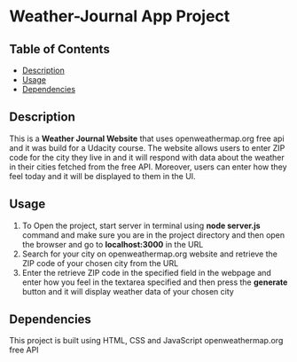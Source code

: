 # Weather-Journal App Project

## Table of Contents  

* [Description](#Description)  
* [Usage](#Usage)   
* [Dependencies](#Dependencies) 

## Description  

This is a **Weather Journal Website** that uses openweathermap.org free api and it was build for a Udacity course. The website allows users to enter ZIP code for the city they live in and it will respond with data about the weather in their cities fetched from the free API. Moreover, users can enter how they feel today and it will be displayed to them in the UI.

## Usage  

1. To Open the project, start server in terminal using **node server.js** command and make sure you are in the project directory and then open the browser and go to **localhost:3000** in the URL   
2. Search for your city on openweathermap.org website and retrieve the ZIP code of your chosen city from the URL     
3. Enter the retrieve ZIP code in the specified field in the webpage and enter how you feel in the textarea specified and then press the **generate** button and it will display weather data of your chosen city  

## Dependencies  

This project is built using HTML, CSS and JavaScript openweathermap.org free API 

